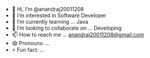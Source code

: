 - 👋 Hi, I’m @anandraj20011208
- 👀 I’m interested in Software Developer
- 🌱 I’m currently learning ... Java
- 💞️ I’m looking to collaborate on ... Developing
- 📫 How to reach me ... anandraj20011208@gmail.com
- 😄 Pronouns: ...
- ⚡ Fun fact: ...

<!---
anandraj20011208/anandraj20011208 is a ✨ special ✨ repository because its `README.md` (this file) appears on your GitHub profile.
You can click the Preview link to take a look at your changes.
--->
